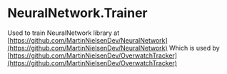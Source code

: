 # NeuralNetwork.Trainer
Used to train NeuralNetwork library at [https://github.com/MartinNielsenDev/NeuralNetwork](https://github.com/MartinNielsenDev/NeuralNetwork)
Which is used by [https://github.com/MartinNielsenDev/OverwatchTracker](https://github.com/MartinNielsenDev/OverwatchTracker)

